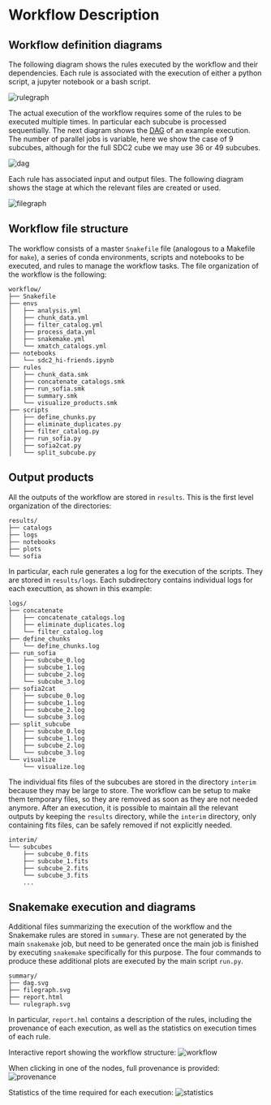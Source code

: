 # Workflow Description

## Workflow definition diagrams

The following diagram shows the rules executed by the workflow and their dependencies. Each rule is associated with the execution of either a python script, a jupyter notebook or a bash script.

![rulegraph](figures/rulegraph.svg)

The actual execution of the workflow requires some of the rules to be executed multiple times. In particular each subcube is processed sequentially. The next diagram shows the [DAG](https://en.wikipedia.org/wiki/Directed_acyclic_graph) of an example execution. The number of parallel jobs is variable, here we show the case of 9 subcubes, although for the full SDC2 cube we may use 36 or 49 subcubes.

![dag](figures/dag.svg)

Each rule has associated input and output files. The following diagram shows the stage at which the relevant files are created or used.

![filegraph](figures/filegraph.svg)


## Workflow file structure

The workflow consists of a master `Snakefile` file (analogous to a Makefile for `make`), a series of conda environments, scripts and notebooks to be executed, and rules to manage the workflow tasks. The file organization of the workflow is the following:
```
workflow/
├── Snakefile
├── envs
│   ├── analysis.yml
│   ├── chunk_data.yml
│   ├── filter_catalog.yml
│   ├── process_data.yml
│   ├── snakemake.yml
│   └── xmatch_catalogs.yml
├── notebooks
│   └── sdc2_hi-friends.ipynb
├── rules
│   ├── chunk_data.smk
│   ├── concatenate_catalogs.smk
│   ├── run_sofia.smk
│   ├── summary.smk
│   └── visualize_products.smk
├── scripts
│   ├── define_chunks.py
│   ├── eliminate_duplicates.py
│   ├── filter_catalog.py
│   ├── run_sofia.py
│   ├── sofia2cat.py
│   └── split_subcube.py

```

## Output products

All the outputs of the workflow are stored in `results`. This is the first level organization of the directories:

```
results/
├── catalogs
├── logs
├── notebooks
├── plots
└── sofia
```
In particular, each rule generates a log for the execution of the scripts. They are stored in `results/logs`. Each subdirectory contains individual logs for each executtion, as shown in this example:
```
logs/
├── concatenate
│   ├── concatenate_catalogs.log
│   ├── eliminate_duplicates.log
│   └── filter_catalog.log
├── define_chunks
│   └── define_chunks.log
├── run_sofia
│   ├── subcube_0.log
│   ├── subcube_1.log
│   ├── subcube_2.log
│   └── subcube_3.log
├── sofia2cat
│   ├── subcube_0.log
│   ├── subcube_1.log
│   ├── subcube_2.log
│   └── subcube_3.log
├── split_subcube
│   ├── subcube_0.log
│   ├── subcube_1.log
│   ├── subcube_2.log
│   └── subcube_3.log
└── visualize
    └── visualize.log
```

The individual fits files of the subcubes are stored in the directory `interim` because they may be large to store. The workflow can be setup to make them temporary files, so they are removed as soon as they are not needed anymore. After an execution, it is possible to maintain all the relevant outputs by keeping the `results` directory, while the `interim` directory, only containing fits files, can be safely removed if not explicitly needed.
```
interim/
└── subcubes
    ├── subcube_0.fits
    ├── subcube_1.fits
    ├── subcube_2.fits
    └── subcube_3.fits
    ...
```

## Snakemake execution and diagrams

Additional files summarizing the execution of the workflow and the Snakemake rules are stored in `summary`. These are not generated by the main `snakemake` job, but need to be generated once the main job is finished by executing `snakemake` specifically for this purpose. The four commands to produce these additional plots are executed by the main script `run.py`. 
```
summary/
├── dag.svg
├── filegraph.svg
├── report.html
└── rulegraph.svg
```
In particular, `report.hml` contains a description of the rules, including the provenance of each execution, as well as the statistics on execution times of each rule.

Interactive report showing the workflow structure:
![workflow](figures/workflow_report.png)

When clicking in one of the nodes, full provenance is provided:
![provenance](figures/provenance_split_subcube.png)

Statistics of the time required for each execution:
![statistics](figures/snakemake_statistics.png)



